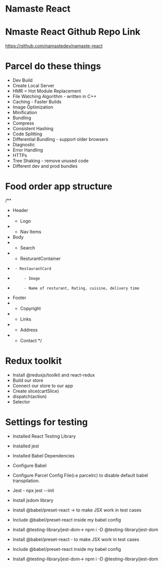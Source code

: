 # Namaste React

# Nmaste React Github Repo Link

https://github.com/namastedev/namaste-react

# Parcel do these things

- Dev Build
- Create Local Server
- HMR = Hot Module Replacement
- File Watching Algorithm - written in C++
- Caching - Faster Builds
- Image Optimization
- Minification
- Bundling
- Compress
- Consistent Hashing
- Code Splitting
- Differential Bundling - support older browsers
- Diagnostic
- Error Handling
- HTTPs
- Tree Shaking - remove unused code
- Different dev and prod bundles

# Food order app structure

/\*\*

- Header
- - Logo
- - Nav Items
- Body
- - Search
- - ResturantContainer
-      - RestaurantCard
-          - Image
-          - Name of resturant, Rating, cuisine, delivery time
- Footer
- - Copyright
- - Links
- - Address
- - Contact
    \*/

# Redux toolkit
 - Install @reduxjs/toolkit and react-redux
 - Build our store
 - Connect our store to our app
 - Create slice(cartSlice)
 - dispatch(action)
 - Selector


# Settings for testing
- Installed React Testing Library
- Installed jest
- Installed Babel Dependencies
- Configure Babel
- Configure Parcel Config File(i.e parcelrc) to disable default babel transpilation.
- Jest - npx jest --init
- Install jsdom library
- Install @babel/preset-react -> to make JSX work in test cases
- Include @babel/preset-react inside my babel config
- Install @testing-library/jest-dom-> npm i -D @testing-library/jest-dom

- Install @babel/preset-react - to make JSX work in test cases
- Include @babel/preset-react inside my babel config
- Install @testing-library/jest-dom-> npm i -D @testing-library/jest-dom